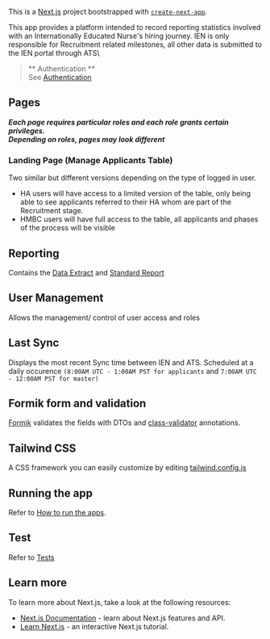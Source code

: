 This is a [Next.js](https://nextjs.org/) project bootstrapped with [`create-next-app`](https://github.com/vercel/next.js/tree/canary/packages/create-next-app).

This app provides a platform intended to record reporting statistics involved with an Internationally Educated Nurse's hiring journey.  IEN is only responsible for Recruitment related milestones, all other data is submitted to the IEN portal through ATS\

> ** Authentication **\
> See [Authentication](../../README.md#authentication)

## Pages 
***Each page requires particular roles and each role grants certain privileges.\
Depending on roles, pages may look different***
### Landing Page (Manage Applicants Table)
Two similar but different versions depending on the type of logged in user.  

- HA users will have access to a limited version of the table, only being able to see applicants referred to their HA whom are part of the Recruitment stage.  
- HMBC users will have full access to the table, all applicants and phases of the process will be visible

## Reporting
Contains the [Data Extract](https://github.com/bcgov/internationally-educated-nurses/blob/main/docs/data_extract.md) and [Standard Report](https://github.com/bcgov/internationally-educated-nurses/blob/main/docs/standard_report.md)

## User Management
Allows the management/ control of user access and roles
## Last Sync
Displays the most recent Sync time between IEN and ATS.  Scheduled at a daily occurence `(8:00AM UTC - 1:00AM PST for applicants` and `7:00AM UTC - 12:00AM PST for master)`
## Formik form and validation

[Formik](https://formik.org/docs/overview) validates the fields with DTOs and [class-validator](https://github.com/typestack/class-validator) annotations.

## Tailwind CSS

A CSS framework you can easily customize by editing [tailwind.config.js](tailwind.config.js)

## Running the app

Refer to [How to run the apps](../../README.md#how-to-run-the-apps).

## Test

Refer to [Tests](../../README.md#cypress-e2e-tests)

## Learn more

To learn more about Next.js, take a look at the following resources:

- [Next.js Documentation](https://nextjs.org/docs) - learn about Next.js features and API.
- [Learn Next.js](https://nextjs.org/learn) - an interactive Next.js tutorial.